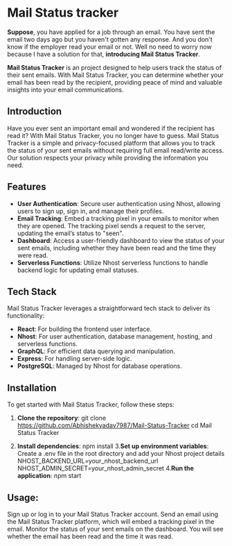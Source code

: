 # Mail Status tracker

**Suppose**, you have applied for a job through an email. You have sent the email two days ago but you haven't gotten any response. And you don't know if the employer read your email or not. Well no need to worry now because I have a solution for that, **introducing Mail Status Tracker**.

**Mail Status Tracker** is an  project designed to help users track the status of their sent emails. With Mail Status Tracker, you can determine whether your email has been read by the recipient, providing peace of mind and valuable insights into your email communications.

## Introduction

Have you ever sent an important email and wondered if the recipient has read it? With Mail Status Tracker, you no longer have to guess. Mail Status Tracker is a simple and privacy-focused platform that allows you to track the status of your sent emails without requiring full email read/write access. Our solution respects your privacy while providing the information you need.

## Features

- **User Authentication**: Secure user authentication using Nhost, allowing users to sign up, sign in, and manage their profiles.
- **Email Tracking**: Embed a tracking pixel in your emails to monitor when they are opened. The tracking pixel sends a request to the server, updating the email’s status to "seen".
- **Dashboard**: Access a user-friendly dashboard to view the status of your sent emails, including whether they have been read and the time they were read.
- **Serverless Functions**: Utilize Nhost serverless functions to handle backend logic for updating email statuses.

## Tech Stack

Mail Status Tracker leverages a straightforward tech stack to deliver its functionality:

- **React**: For building the frontend user interface.
- **Nhost**: For user authentication, database management, hosting, and serverless functions.
- **GraphQL**: For efficient data querying and manipulation.
- **Express**: For handling server-side logic.
- **PostgreSQL**: Managed by Nhost for database operations.

## Installation

To get started with Mail Status Tracker, follow these steps:

1. **Clone the repository**:
   git clone https://github.com/Abhishekyadav7987/Mail-Status-Tracker
   cd Mail Status Tracker

2. **Install dependencies**:
      npm install
3.**Set up environment variables**:
   Create a .env file in the root directory and add your Nhost project details
    NHOST_BACKEND_URL=your_nhost_backend_url
    NHOST_ADMIN_SECRET=your_nhost_admin_secret
4.**Run the application**:
   npm start
## Usage:
Sign up or log in to your Mail Status Tracker account.
Send an email using the Mail Status Tracker platform, which will embed a tracking pixel in the email.
Monitor the status of your sent emails on the dashboard. You will see whether the email has been read and the time it was read.
